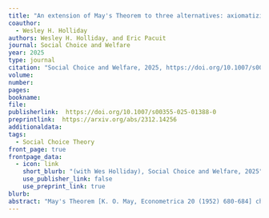 ```yaml
---
title: "An extension of May's Theorem to three alternatives: axiomatizing Minimax voting"
coauthor: 
  - Wesley H. Holliday
authors: Wesley H. Holliday, and Eric Pacuit
journal: Social Choice and Welfare
year: 2025
type: journal
citation: "Social Choice and Welfare, 2025, https://doi.org/10.1007/s00355-025-01388-0"
volume:
number:
pages: 
bookname: 
file: 
publisherlink:  https://doi.org/10.1007/s00355-025-01388-0
preprintlink:  https://arxiv.org/abs/2312.14256
additionaldata:
tags: 
  - Social Choice Theory
front_page: true
frontpage_data:
  - icon: link 
    short_blurb: "(with Wes Holliday), Social Choice and Welfare, 2025"
    use_publisher_link: false
    use_preprint_link: true
blurb: 
abstract: "May's Theorem [K. O. May, Econometrica 20 (1952) 680-684] characterizes majority voting on two alternatives as the unique preferential voting method satisfying several simple axioms. Here we show that by adding some desirable axioms to May's axioms, we can uniquely determine how to vote on three alternatives. In particular, we add two axioms stating that the voting method should mitigate spoiler effects and avoid the so-called strong no show paradox. We prove a theorem stating that any preferential voting method satisfying our enlarged set of axioms, which includes some weak homogeneity and preservation axioms, agrees with Minimax voting in all three-alternative elections, except perhaps in some improbable knife-edged elections in which ties may arise and be broken in different ways."
---
```

    
